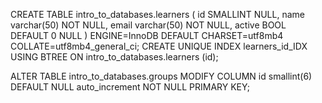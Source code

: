 CREATE TABLE intro_to_databases.learners (
id SMALLINT NULL,
name varchar(50) NOT NULL,
email varchar(50) NOT NULL,
active BOOL DEFAULT 0 NULL
)
ENGINE=InnoDB
DEFAULT CHARSET=utf8mb4
COLLATE=utf8mb4_general_ci;
CREATE UNIQUE INDEX learners_id_IDX USING BTREE ON intro_to_databases.learners (id);

ALTER TABLE intro_to_databases.groups MODIFY COLUMN id smallint(6) DEFAULT NULL auto_increment NOT NULL PRIMARY KEY;

